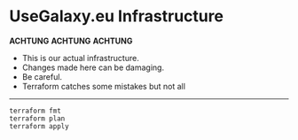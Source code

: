 # UseGalaxy.eu Infrastructure

**ACHTUNG** **ACHTUNG** **ACHTUNG**

- This is our actual infrastructure.
- Changes made here can be damaging.
- Be careful.
- Terraform catches some mistakes but not all

-----

```
terraform fmt
terraform plan
terraform apply
```
